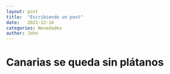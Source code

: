 ```yaml
---
layout: post
title:  "Escribiendo un post"
date:   2021-12-16
categories: Novedades
author: John
---
```


# Canarias se queda sin plátanos
